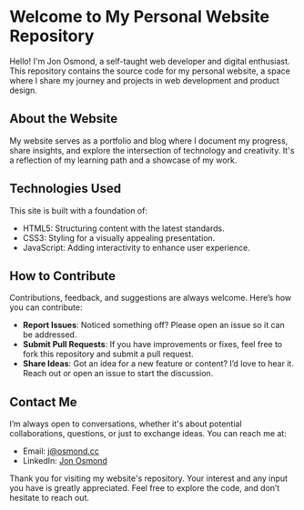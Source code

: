 # Welcome to My Personal Website Repository

Hello! I'm Jon Osmond, a self-taught web developer and digital enthusiast. This repository contains the source code for my personal website, a space where I share my journey and projects in web development and product design.

## About the Website

My website serves as a portfolio and blog where I document my progress, share insights, and explore the intersection of technology and creativity. It's a reflection of my learning path and a showcase of my work.

## Technologies Used

This site is built with a foundation of:

- HTML5: Structuring content with the latest standards.
- CSS3: Styling for a visually appealing presentation.
- JavaScript: Adding interactivity to enhance user experience.

## How to Contribute

Contributions, feedback, and suggestions are always welcome. Here’s how you can contribute:

- **Report Issues**: Noticed something off? Please open an issue so it can be addressed.
- **Submit Pull Requests**: If you have improvements or fixes, feel free to fork this repository and submit a pull request.
- **Share Ideas**: Got an idea for a new feature or content? I’d love to hear it. Reach out or open an issue to start the discussion.

## Contact Me

I’m always open to conversations, whether it's about potential collaborations, questions, or just to exchange ideas. You can reach me at:

- Email: j@osmond.cc
- LinkedIn: [Jon Osmond](https://www.linkedin.com/in/josmond/)

Thank you for visiting my website's repository. Your interest and any input you have is greatly appreciated. Feel free to explore the code, and don’t hesitate to reach out.
